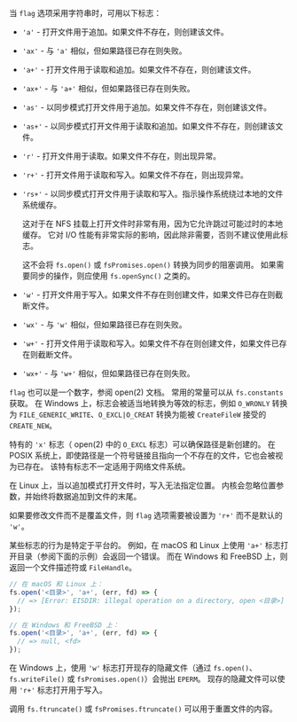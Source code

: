
当 `flag` 选项采用字符串时，可用以下标志：

* `'a'` - 打开文件用于追加。如果文件不存在，则创建该文件。

* `'ax'` - 与 `'a'` 相似，但如果路径已存在则失败。

* `'a+'` - 打开文件用于读取和追加。如果文件不存在，则创建该文件。

* `'ax+'` - 与 `'a+'` 相似，但如果路径已存在则失败。

* `'as'` - 以同步模式打开文件用于追加。如果文件不存在，则创建该文件。

* `'as+'` - 以同步模式打开文件用于读取和追加。如果文件不存在，则创建该文件。

* `'r'` - 打开文件用于读取。如果文件不存在，则出现异常。

* `'r+'` - 打开文件用于读取和写入。如果文件不存在，则出现异常。

* `'rs+'` - 以同步模式打开文件用于读取和写入。指示操作系统绕过本地的文件系统缓存。
  
  这对于在 NFS 挂载上打开文件时非常有用，因为它允许跳过可能过时的本地缓存。
  它对 I/O 性能有非常实际的影响，因此除非需要，否则不建议使用此标志。

  这不会将 `fs.open()` 或 `fsPromises.open()` 转换为同步的阻塞调用。
  如果需要同步的操作，则应使用 `fs.openSync()` 之类的。

* `'w'` - 打开文件用于写入。如果文件不存在则创建文件，如果文件已存在则截断文件。

* `'wx'` - 与 `'w'` 相似，但如果路径已存在则失败。

* `'w+'` - 打开文件用于读取和写入。如果文件不存在则创建文件，如果文件已存在则截断文件。

* `'wx+'` - 与 `'w+'` 相似，但如果路径已存在则失败。

`flag` 也可以是一个数字，参阅 open(2) 文档。
常用的常量可以从 `fs.constants` 获取。
在 Windows 上，标志会被适当地转换为等效的标志，例如 `O_WRONLY` 转换为 `FILE_GENERIC_WRITE`、`O_EXCL|O_CREAT` 转换为能被 `CreateFileW` 接受的 `CREATE_NEW`。

特有的 `'x'` 标志（ open(2) 中的 `O_EXCL` 标志）可以确保路径是新创建的。
在 POSIX 系统上，即使路径是一个符号链接且指向一个不存在的文件，它也会被视为已存在。
该特有标志不一定适用于网络文件系统。

在 Linux 上，当以追加模式打开文件时，写入无法指定位置。
内核会忽略位置参数，并始终将数据追加到文件的末尾。

如果要修改文件而不是覆盖文件，则 `flag` 选项需要被设置为 `'r+'` 而不是默认的 `'w'`。

某些标志的行为是特定于平台的。
例如，在 macOS 和 Linux 上使用 `'a+'` 标志打开目录（参阅下面的示例）会返回一个错误。
而在 Windows 和 FreeBSD 上，则返回一个文件描述符或 `FileHandle`。

```js
// 在 macOS 和 Linux 上：
fs.open('<目录>', 'a+', (err, fd) => {
  // => [Error: EISDIR: illegal operation on a directory, open <目录>]
});

// 在 Windows 和 FreeBSD 上：
fs.open('<目录>', 'a+', (err, fd) => {
  // => null, <fd>
});
```

在 Windows 上，使用 `'w'` 标志打开现存的隐藏文件（通过 `fs.open()`、`fs.writeFile()` 或 `fsPromises.open()`）会抛出 `EPERM`。
现存的隐藏文件可以使用 `'r+'` 标志打开用于写入。

调用 `fs.ftruncate()` 或 `fsPromises.ftruncate()` 可以用于重置文件的内容。

